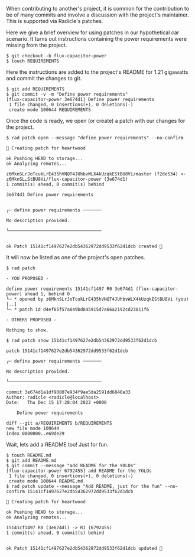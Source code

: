 When contributing to another's project, it is common for the contribution to be
of many commits and involve a discussion with the project's maintainer.  This is supported
via Radicle's patches.

Here we give a brief overview for using patches in our hypothetical car
scenario.  It turns out instructions containing the power requirements were
missing from the project.

```
$ git checkout -b flux-capacitor-power
$ touch REQUIREMENTS
```

Here the instructions are added to the project's README for 1.21 gigawatts and
commit the changes to git.

```
$ git add REQUIREMENTS
$ git commit -v -m "Define power requirements"
[flux-capacitor-power 3e674d1] Define power requirements
 1 file changed, 0 insertions(+), 0 deletions(-)
 create mode 100644 REQUIREMENTS
```

Once the code is ready, we open (or create) a patch with our changes for the project.

```
$ rad patch open --message "define power requirements" --no-confirm

🌱 Creating patch for heartwood

ok Pushing HEAD to storage...
ok Analyzing remotes...

z6MknSLrJoTcukLrE435hVNQT4JUhbvWLX4kUzqkEStBU8Vi/master (f2de534) <- z6MknSL…StBU8Vi/flux-capacitor-power (3e674d1)
1 commit(s) ahead, 0 commit(s) behind

3e674d1 Define power requirements


╭─ define power requirements ───────

No description provided.

╰───────────────────────────────────


ok Patch 15141cf1497627e2db54362972dd9533f62d1dcb created 🌱
```

It will now be listed as one of the project's open patches.

```
$ rad patch

- YOU PROPOSED -

define power requirements 15141cf1497 R0 3e674d1 (flux-capacitor-power) ahead 1, behind 0
└─ * opened by z6MknSLrJoTcukLrE435hVNQT4JUhbvWLX4kUzqkEStBU8Vi (you) [..]
└─ * patch id d4ef85f57a849bd845915d7a66a2192cd23811f6

- OTHERS PROPOSED -

Nothing to show.

$ rad patch show 15141cf1497627e2db54362972dd9533f62d1dcb

patch 15141cf1497627e2db54362972dd9533f62d1dcb

╭─ define power requirements ───────

No description provided.

╰───────────────────────────────────

commit 3e674d1a1df90807e934f9ae5da2591dd6848a33
Author: radicle <radicle@localhost>
Date:   Thu Dec 15 17:28:04 2022 +0000

    Define power requirements

diff --git a/REQUIREMENTS b/REQUIREMENTS
new file mode 100644
index 0000000..e69de29

```

Wait, lets add a README too! Just for fun.

```
$ touch README.md
$ git add README.md
$ git commit --message "add README for the YOLOs"
[flux-capacitor-power 6792455] add README for the YOLOs
 1 file changed, 0 insertions(+), 0 deletions(-)
 create mode 100644 README.md
$ rad patch update --message "Add README, just for the fun" --no-confirm 15141cf1497627e2db54362972dd9533f62d1dcb

🌱 Creating patch for heartwood

ok Pushing HEAD to storage...
ok Analyzing remotes...

15141cf1497 R0 (3e674d1) -> R1 (6792455)
1 commit(s) ahead, 0 commit(s) behind


ok Patch 15141cf1497627e2db54362972dd9533f62d1dcb updated 🌱

```
